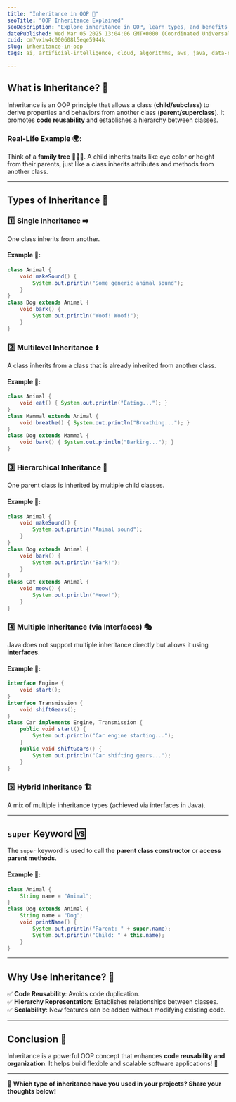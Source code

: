 ```yaml
---
title: "Inheritance in OOP 🧬"
seoTitle: "OOP Inheritance Explained"
seoDescription: "Explore inheritance in OOP, learn types, and benefits like code reusability and hierarchy. Enhance your coding skills with practical examples"
datePublished: Wed Mar 05 2025 13:04:06 GMT+0000 (Coordinated Universal Time)
cuid: cm7vxiw4c000608l5eqe5944k
slug: inheritance-in-oop
tags: ai, artificial-intelligence, cloud, algorithms, aws, java, data-science, opensource, machine-learning, data-structures, apis, cloud-computing, inheritance, object-oriented-programming, dsa

---
```


## What is Inheritance? 🤔
Inheritance is an OOP principle that allows a class (**child/subclass**) to derive properties and behaviors from another class (**parent/superclass**). It promotes **code reusability** and establishes a hierarchy between classes.

### Real-Life Example 🌍:
Think of a **family tree** 👨‍👩‍👦. A child inherits traits like eye color or height from their parents, just like a class inherits attributes and methods from another class.

---

## Types of Inheritance 🔄

### 1️⃣ Single Inheritance ➡️
One class inherits from another.
#### Example 📌:
```java
class Animal {
    void makeSound() {
        System.out.println("Some generic animal sound");
    }
}
class Dog extends Animal {
    void bark() {
        System.out.println("Woof! Woof!");
    }
}
```

### 2️⃣ Multilevel Inheritance ⏫
A class inherits from a class that is already inherited from another class.
#### Example 📌:
```java
class Animal {
    void eat() { System.out.println("Eating..."); }
}
class Mammal extends Animal {
    void breathe() { System.out.println("Breathing..."); }
}
class Dog extends Mammal {
    void bark() { System.out.println("Barking..."); }
}
```

### 3️⃣ Hierarchical Inheritance 🌳
One parent class is inherited by multiple child classes.
#### Example 📌:
```java
class Animal {
    void makeSound() {
        System.out.println("Animal sound");
    }
}
class Dog extends Animal {
    void bark() {
        System.out.println("Bark!");
    }
}
class Cat extends Animal {
    void meow() {
        System.out.println("Meow!");
    }
}
```

### 4️⃣ Multiple Inheritance (via Interfaces) 🎭
Java does not support multiple inheritance directly but allows it using **interfaces**.
#### Example 📌:
```java
interface Engine {
    void start();
}
interface Transmission {
    void shiftGears();
}
class Car implements Engine, Transmission {
    public void start() {
        System.out.println("Car engine starting...");
    }
    public void shiftGears() {
        System.out.println("Car shifting gears...");
    }
}
```

### 5️⃣ Hybrid Inheritance 🏗️
A mix of multiple inheritance types (achieved via interfaces in Java).

---

## `super` Keyword 🆚
The `super` keyword is used to call the **parent class constructor** or **access parent methods**.
#### Example 📌:
```java
class Animal {
    String name = "Animal";
}
class Dog extends Animal {
    String name = "Dog";
    void printName() {
        System.out.println("Parent: " + super.name);
        System.out.println("Child: " + this.name);
    }
}
```

---

## Why Use Inheritance? 🤔
✅ **Code Reusability**: Avoids code duplication.  
✅ **Hierarchy Representation**: Establishes relationships between classes.  
✅ **Scalability**: New features can be added without modifying existing code.

---

## Conclusion 🎯
Inheritance is a powerful OOP concept that enhances **code reusability and organization**. It helps build flexible and scalable software applications! 🚀

---

💬 **Which type of inheritance have you used in your projects? Share your thoughts below!**

